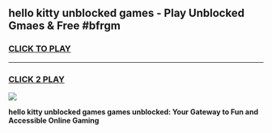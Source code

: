
## hello kitty unblocked games - Play Unblocked Gmaes & Free #bfrgm
<h3>
<a href="https://premium.freeplayer.one?title=hello_kitty_unblocked_games&ref=01M">CLICK TO PLAY</a></h3>
<hr>

<h3>
<a href="https://premium.freeplayer.one?title=hello_kitty_unblocked_games&ref=01M">CLICK 2 PLAY</a>
  
</h3>

<a href="https://premium.freeplayer.one?title=hello_kitty_unblocked_games&ref=01M"><img src="https://clearcache.store/games.png"></a>


**hello kitty unblocked games games unblocked: Your Gateway to Fun and Accessible Online Gaming**

